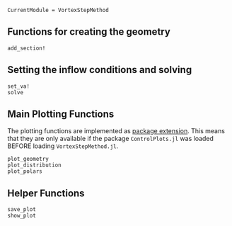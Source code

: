```@meta
CurrentModule = VortexStepMethod
```
## Functions for creating the geometry
```@docs
add_section!
```

## Setting the inflow conditions and solving
```@docs
set_va!
solve
```

## Main Plotting Functions
The plotting functions are implemented as [package extension](https://pkgdocs.julialang.org/v1.11/creating-packages/#Conditional-loading-of-code-in-packages-(Extensions)). This means that they are only available if the package `ControlPlots.jl` was loaded BEFORE loading `VortexStepMethod.jl`.
```@docs
plot_geometry
plot_distribution
plot_polars
```

## Helper Functions
```@docs
save_plot
show_plot
```
